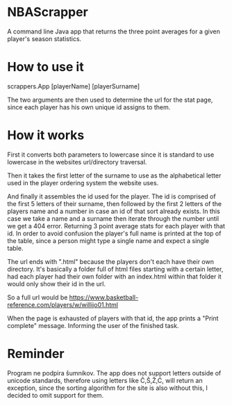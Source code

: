 # NBAScrapper
A command line Java app that returns the three point averages for a given player's season statistics.

# How to use it

   scrappers.App [playerName] [playerSurname]
 
 The two arguments are then used to determine the url for the stat page, since each player has his own unique id assigns to them.
 
 
# How it works

  First it converts both parameters to lowercase since it is standard to use lowercase in the websites url/directory traversal.

  Then it takes the first letter of the surname to use as the alphabetical letter used in the player ordering system the website uses.
  
  And finally it assembles the id used for the player. The id is comprised of the first 5 letters of their surname, then followed by the first 2 letters of the players name and a   number in case an id of that sort already exists.
  In this case we take a name and a surname then iterate through the number until we get a 404 error. Returning 3 point average stats for each player with that id.
  In order to avoid confusion the player's full name is printed at the top of the table, since a person might type a single name and expect a single table.
  
  The url ends with ".html" because the players don't each have their own directory. It's basically a folder full of html files starting with a certain letter, had each player had   their own folder with an index.html within that folder it would only show their id in the url.
  
  So a full url would be https://www.basketball-reference.com/players/w/willijo01.html
  
  When the page is exhausted of players with that id, the app prints a "Print complete" message. Informing the user of the finished task.
  
 # Reminder
 Program ne podpira šumnikov.
 The app does not support letters outside of unicode standards, therefore using letters like Č,Š,Ž,Ć, will return an exception, since the sorting algorithm for the site is also without this, I decided to omit support for them.
  
  
  
 
 
